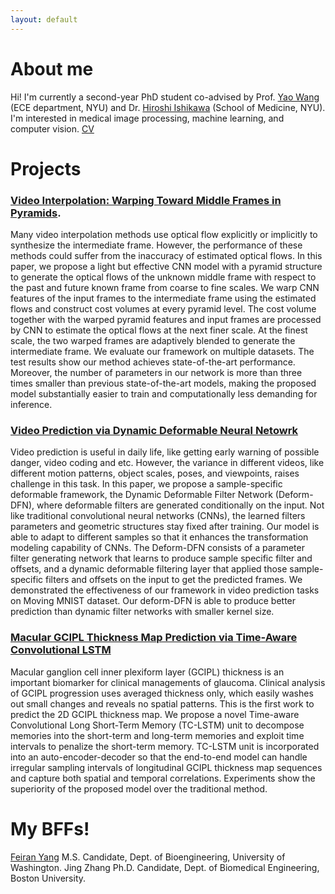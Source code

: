 ```yaml
---
layout: default
---
```


# About me

Hi! I'm currently a second-year PhD student co-advised by Prof. [Yao Wang](https://engineering.nyu.edu/faculty/yao-wang) (ECE department, NYU) and Dr. [Hiroshi Ishikawa](https://med.nyu.edu/faculty/hiroshi-ishikawa) (School of Medicine, NYU). I'm interested in medical image processing, machine learning, and computer vision. [CV](./assets/img/CV_20200421.pdf)

# Projects

### [Video Interpolation: Warping Toward Middle Frames in Pyramids](./posts/proj_video_interp.html).
Many video interpolation methods use optical flow explicitly or implicitly to synthesize the intermediate frame. However, the performance of these methods could suffer from the inaccuracy of estimated optical flows. In this paper, we propose a light but effective CNN model with a pyramid structure to generate the optical flows of the unknown middle frame with respect to the past and future known frame from coarse to fine scales. We warp CNN features of the input frames to the intermediate frame using the estimated flows and construct cost volumes at every pyramid level. The cost volume together with the warped pyramid features and input frames are processed by CNN to estimate the optical flows at the next finer scale. At the finest scale, the two warped frames are adaptively blended to generate the intermediate frame. We evaluate our framework on multiple datasets. The test results show our method achieves state-of-the-art performance. Moreover, the number of parameters in our network is more than three times smaller than previous state-of-the-art models, making the proposed model substantially easier to train and computationally less demanding for inference.

### [Video Prediction via Dynamic Deformable Neural Netowrk](https://github.com/zhiqiiiiiii/deform-dfn)
Video prediction is useful in daily life, like getting early warning of possible danger, video coding and etc. However, the variance in different videos, like different motion patterns, object scales, poses, and viewpoints, raises challenge in this task. In this paper, we propose a sample-specific deformable framework, the Dynamic Deformable Filter Network (Deform-DFN), where deformable filters are generated conditionally on the input. Not like traditional convolutional neural networks (CNNs), the learned filters parameters and geometric structures stay fixed after training. Our model is able to adapt to different samples so that it enhances the transformation modeling capability of CNNs. The Deform-DFN consists of a parameter filter generating network that learns to produce sample specific filter and offsets, and a dynamic deformable filtering layer that applied those sample-specific filters and offsets on the input to get the predicted frames. We demonstrated the effectiveness of our framework in video prediction tasks on Moving MNIST dataset. Our deform-DFN is able to produce better prediction than dynamic filter networks with smaller kernel size.

### [Macular GCIPL Thickness Map Prediction via Time-Aware Convolutional LSTM](./posts/proj_gcipl.html)
Macular ganglion cell inner plexiform layer (GCIPL) thickness is an important biomarker for clinical managements of glaucoma. Clinical analysis of GCIPL progression uses averaged thickness only, which easily washes out small changes and reveals no spatial patterns. This is the first work to predict the 2D GCIPL thickness map. We propose a novel Time-aware Convolutional Long Short-Term Memory (TC-LSTM) unit to decompose memories into the short-term and long-term memories and exploit time intervals to penalize the short-term memory. TC-LSTM unit is incorporated into an auto-encoder-decoder so that the end-to-end model can handle irregular sampling intervals of longitudinal GCIPL thickness map sequences and capture both spatial and temporal correlations. Experiments show the superiority of the proposed model over the traditional method.

# My BFFs!

[Feiran Yang](https://feirany.github.io/) M.S. Candidate, Dept. of Bioengineering, University of Washington.
Jing Zhang Ph.D. Candidate, Dept. of Biomedical Engineering, Boston University.
